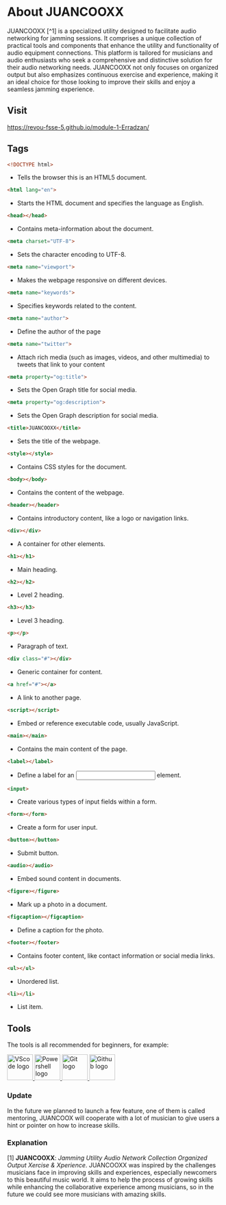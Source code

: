 # About JUANCOOXX
 JUANCOOXX [^1] is a specialized utility designed to facilitate audio networking for jamming sessions. It comprises a unique collection of practical tools and components that enhance the utility and functionality of audio equipment connections. This platform is tailored for musicians and audio enthusiasts who seek a comprehensive and distinctive solution for their audio networking needs. JUANCOOXX not only focuses on organized output but also emphasizes continuous exercise and experience, making it an ideal choice for those looking to improve their skills and enjoy a seamless jamming experience.

## Visit
https://revou-fsse-5.github.io/module-1-Erradzan/

## Tags
```html
<!DOCTYPE html>
```
- Tells the browser this is an HTML5 document.

```html
<html lang="en">
```
- Starts the HTML document and specifies the language as English.

```html
<head></head>
```
- Contains meta-information about the document.

```html
<meta charset="UTF-8">
```
- Sets the character encoding to UTF-8.

```html
<meta name="viewport">
```
- Makes the webpage responsive on different devices.

```html
<meta name="keywords">
```
- Specifies keywords related to the content.

```html
<meta name="author">
```
- Define the author of the page

```html
<meta name="twitter">
```
- Attach rich media (such as images, videos, and other multimedia) to tweets that link to your content

```html
<meta property="og:title">
```
- Sets the Open Graph title for social media.

```html
<meta property="og:description">
```
- Sets the Open Graph description for social media.

```html
<title>JUANCOOXX</title>
```
- Sets the title of the webpage.

```html
<style></style>
```
- Contains CSS styles for the document.

```html
<body></body>
```
- Contains the content of the webpage.

```html
<header></header>
```
- Contains introductory content, like a logo or navigation links.

```html
<div></div>
```
- A container for other elements.

```html
<h1></h1>
```
- Main heading.

```html
<h2></h2>
```
- Level 2 heading.

```html
<h3></h3>
```
- Level 3 heading.

```html
<p></p>
```
- Paragraph of text.

```html
<div class="#"></div>
```
- Generic container for content.

```html
<a href="#"></a>
```
- A link to another page.

```html
<script></script>
```
- Embed or reference executable code, usually JavaScript.

```html
<main></main>
```
- Contains the main content of the page.

```html
<label></label>
```
- Define a label for an <input> element.

```html
<input>
```
- Create various types of input fields within a form.

```html
<form></form>
```
- Create a form for user input.

```html
<button></button>
```
- Submit button.

```html
<audio></audio>
```
- Embed sound content in documents.

```html
<figure></figure>
```
- Mark up a photo in a document.

```html
<figcaption></figcaption>
```
- Define a caption for the photo.

```html
<footer></footer>
```
- Contains footer content, like contact information or social media links.

```html
<ul></ul>
```
- Unordered list.

```html
<li></li>
```
- List item.

## Tools
The tools is all recommended for beginners, for example:

<a href="https://code.visualstudio.com/download">
<img title="Visual Studio Code" src="https://avatars.githubusercontent.com/u/25044327?v=4" alt="VScode logo" style="width:60px;height:60px;">
</a>

<a href="https://learn.microsoft.com/en-us/powershell/scripting/install/installing-powershell-on-windows?view=powershell-7.4">
<img title="Windows Powershell" src="https://encrypted-tbn0.gstatic.com/images?q=tbn:ANd9GcR8Ffog4dO8G5cLNPGYwscUZr-HhCAtVqfQKg&s" alt="Powershell logo" style="width:60px;height:60px;">
</a>

<a href="https://www.git-scm.com/downloads">
<img title="Git" src="https://git-scm.com/images/logos/downloads/Git-Icon-1788C.png" alt="Git logo" style="width:60px;height:60px;">
</a>

<a href="https://github.com/">
<img title="Github" src="https://cdn-icons-png.flaticon.com/512/25/25231.png" alt="Github logo" style="width:60px;height:60px;">
</a>

### Update
In the future we planned to launch a few feature, one of them is called mentoring, JUANCOOX will cooperate with a lot of musician to give users a hint or pointer on how to increase skills.

### Explanation
[1] **JUANCOOXX**: *Jamming Utility Audio Network Collection Organized Output Xercise & Xperience*.
JUANCOOXX was inspired by the challenges musicians face in improving skills and experiences, especially newcomers to this beautiful music world. It aims to help the process of growing skills while enhancing the collaborative experience among musicians, so in the future we could see more musicians with amazing skills.
